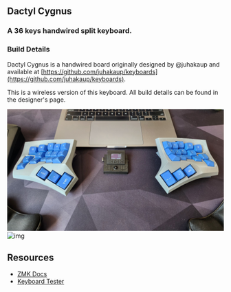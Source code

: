 ## Dactyl Cygnus

### A 36 keys handwired split keyboard.

### Build Details

Dactyl Cygnus is a handwired board originally designed by @juhakaup and available at [https://github.com/juhakaup/keyboards](https://github.com/juhakaup/keyboards).

This is a wireless version of this keyboard. All build details can be found in the designer's page.

![img](./img/cygnus.jpeg)
![img](./docs/cygnus.svg)

## Resources

- [ZMK Docs](https://zmk.dev/docs)
- [Keyboard Tester](https://config.qmk.fm/#/test)
